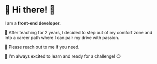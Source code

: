 <h1>🌸 Hi there! 🌸 </h1>

I am a <b>front-end developer</b>. 

 🍃 After teaching for 2 years, I decided to step out of my comfort zone and into a career path where I can pair my drive with passion. 

 🍃 Please reach out to me if you need. 

 🍃 I'm always excited to learn and ready for a challenge! 😉
